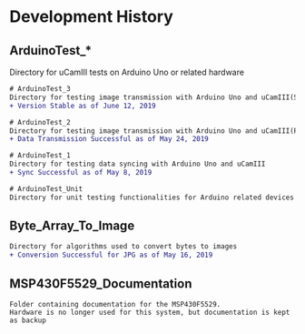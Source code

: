 # Development History

## ArduinoTest_*
Directory for uCamIII tests on Arduino Uno or related hardware

```diff
# ArduinoTest_3
Directory for testing image transmission with Arduino Uno and uCamIII(Stable Version)
+ Version Stable as of June 12, 2019
```

```diff
# ArduinoTest_2
Directory for testing image transmission with Arduino Uno and uCamIII(Prototype Version)
+ Data Transmission Successful as of May 24, 2019
```

```diff
# ArduinoTest_1
Directory for testing data syncing with Arduino Uno and uCamIII
+ Sync Successful as of May 8, 2019
```

```diff
# ArduinoTest_Unit
Directory for unit testing functionalities for Arduino related devices
```

## Byte_Array_To_Image
```diff
Directory for algorithms used to convert bytes to images
+ Conversion Successful for JPG as of May 16, 2019
```

## MSP430F5529_Documentation
```
Folder containing documentation for the MSP430F5529.
Hardware is no longer used for this system, but documentation is kept as backup
```